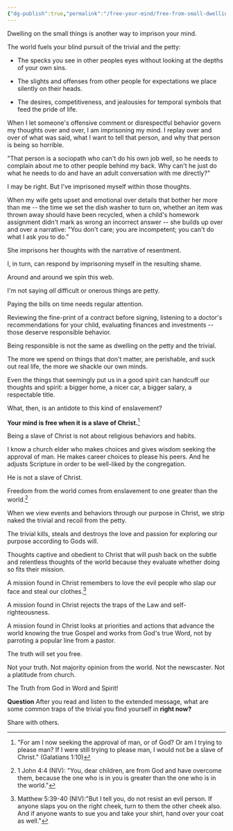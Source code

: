 ```yaml
---
{"dg-publish":true,"permalink":"/free-your-mind/free-from-small-dwellings-day-4/","created":"","updated":""}
---
```



Dwelling on the small things is another way to imprison your mind.

The world fuels your blind pursuit of the trivial and the petty:

- The specks you see in other peoples eyes without looking at the depths of your own sins. 

- The slights and offenses from other people for expectations we place silently on their heads.

- The desires, competitiveness, and jealousies for temporal symbols that feed the pride of life.

When I let someone's offensive comment or disrespectful behavior govern my thoughts over and over, I am imprisoning my mind. I replay over and over of what was said, what I want to tell that person, and why that person is being so horrible.

"That person is a sociopath who can't do his own job well, so he needs to complain about me to other people behind my back. Why can't he just do what he needs to do and have an adult conversation with me directly?"

I may be right.  But I've imprisoned myself within those thoughts.

When my wife gets upset and emotional over details that bother her more than me -- the time we set the dish washer to turn on, whether an item was thrown away should have been recycled, when a child's homework assignment didn't mark as wrong an incorrect answer -- she builds up over and over a narrative: "You don't care; you are incompetent; you can't do what I ask you to do."

She imprisons her thoughts with the narrative of resentment.

I, in turn, can respond by imprisoning myself in the resulting shame.

Around and around we spin this web.

I'm not saying *all* difficult or onerous things are petty.  

Paying the bills on time needs regular attention.  

Reviewing the fine-print of a contract before signing, listening to a doctor's recommendations for your child, evaluating finances and investments -- those deserve responsible behavior.

Being responsible is not the same as dwelling on the petty and the trivial.

The more we spend on things that don't matter, are perishable, and suck out real life, the more we shackle our own minds.

Even the things that seemingly put us in a good spirit can handcuff our thoughts and spirit: a bigger home, a nicer car, a bigger salary, a respectable title.

What, then, is an antidote to this kind of enslavement?

**Your mind is free when it is a slave of Christ.**[^2]

Being a slave of Christ is not about religious behaviors and habits.  

I know a church elder who makes choices and gives wisdom seeking the approval of man.  He makes career choices to please his peers.  And he adjusts Scripture in order to be well-liked by the congregation.  

He is not a slave of Christ.

Freedom from the world comes from enslavement to one greater than the world.[^1]

When we view events and behaviors through our purpose in Christ, we strip naked the trivial and recoil from the petty.

The trivial kills, steals and destroys the love and passion for exploring our purpose according to Gods will. 

Thoughts captive and obedient to Christ that will push back on the subtle and relentless thoughts of the world because they evaluate whether doing so fits their mission.

A mission found in Christ remembers to love the evil people who slap our face and steal our clothes.[^3]

A mission found in Christ rejects the traps of the Law and self-righteousness.

A mission found in Christ looks at priorities and actions that advance the world knowing the true Gospel and works from God's true Word, not by parroting a popular line from a pastor.

The truth will set you free. 

Not your truth. Not majority opinion from the world. Not the newscaster. Not a platitude from church.

The Truth from God in Word and Spirit!

**Question**
After you read and listen to the extended message, what are some common traps of the trivial you find yourself in **right now?**

Share with others.

[^1]: 1 John 4:4 (NIV): "You, dear children, are from God and have overcome them, because the one who is in you is greater than the one who is in the world."
[^2]: "For am I now seeking the approval of man, or of God? Or am I trying to please man? If I were still trying to please man, I would not be a slave of Christ." (Galatians 1:10)
[^3]: Matthew 5:39-40 (NIV):"But I tell you, do not resist an evil person. If anyone slaps you on the right cheek, turn to them the other cheek also.  And if anyone wants to sue you and take your shirt, hand over your coat as well."